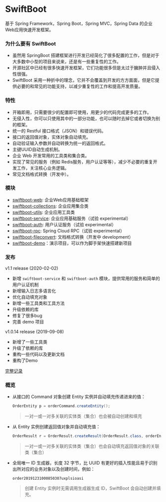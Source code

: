 # SwiftBoot

基于 Spring Framework，Spring Boot，Spring MVC，Spring Data 的企业Web应用快速开发框架。

### 为什么要有 SwiftBoot
* 虽然用 SpringBoot 搭建框架进行开发已经简化了很多配置的工作，但是对于大多数中小型的项目来说来，还是有一些重复性的工作。
* 开源社区中已经有很多快速开发框架，它们功能很多但是太过于臃肿并且侵入性很强。
* SwiftBoot 采用一种折中的理念，它并不会覆盖到开发的方方面面，但是它提供必要的和常见的功能支持，以减少重复性的工作和提高开发质量。

### 特性
* 开箱即用，只需要很少的配置即可使用，用更少的代码完成更多的工作。
* 无侵入性，你可以只使用其中的一部分功能，也可以随时去掉它或者切换为别的框架。
* 统一的 Restful 接口格式（JSON）和错误代码。
* 接口的返回值对象，实体对象自动填充。
* 自动验证输入参数并自动转换为统一的返回格式。
* 主键UUID自动生成机制。
* 企业 Web 开发常用的工具类和集合类。
* 实现了常见的服务（例如 Redis服务，用户认证等等），减少不必要的重复开发工作，关注核心业务逻辑。
* 常见文档格式转换（开发中）。


### 模块
* [swiftboot-web](swiftboot-web/): 企业Web应用基础框架
* [swiftboot-collections](swiftboot-collections/): 企业应用集合类
* [swiftboot-utils](swiftboot-utils/): 企业应用工具类
* [swiftboot-service](swiftboot-service/): 企业应用基础服务（试验 experimental）
* [swiftboot-auth](swiftboot-auth/): 用户认证服务（试验 experimental）
* [swiftboot-rpc](swiftboot-rpc/): Spring Cloud RPC（试验 experimental）
* [swiftboot-fileconvert](swiftboot-fileconvert/): 文档格式转换（开发中 development）
* [swiftboot-demo](swiftboot-demo/)：演示项目，可以作为脚手架快速搭建新项目


### 发布

v1.1 release (2020-02-02) 
* 新增 `swiftboot-service` 和 `swiftboot-auth` 模块，提供常用的服务和简单的用户认证机制
* 新增输入日志多语言化
* 优化自动填充对象
* 新增一些工具类和工具方法
* 升级依赖的库
* 修复了很多bug
* 完善 demo 项目

v1.0.14 release (2019-09-08) 
* 新增了一些工具类
* 升级了依赖的库
* 重构一些代码以及更新文档
* 重构了Demo

[完整记录](changelog.md)

### 概览

	
* 从接口的 Command 对象创建 Entity 实例并自动填充传递进来的值：

	```java
	OrderEntity p = orderCommand.createEntity();
	```
 
    > 一对一或一对多关联的实体类（集合）也会被自动创建和填充

* 从 Entity 实例创建返回值对象并自动填充值：

	```java
	OrderResult r = OrderResult.createResult(OrderResult.class, orderEntity);
	```
 
    > 一对一或一对多关联的实体类（集合）也会自动填充返回值对象的关联类（集合）

* 全局唯一 ID 生成器，长度 32 字节，比 UUID 有更好的插入性能且易于识别出所对应的业务对象以及创建时间，例如：
    ```
    order20191231000850307uxplsioasi
    ```

    > 创建 Entity 实例时无需调用生成器生成 ID，SwiftBoot 会自动创建并填充。

